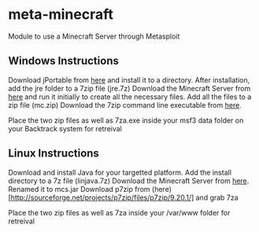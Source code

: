 meta-minecraft
==============

Module to use a Minecraft Server through Metasploit

Windows Instructions
--------------
Download jPortable from [here](http://portableapps.com/apps/utilities/java_portable) and install it to a directory. After installation, add the jre folder to a 7zip file (jre.7z)
Download the Minecraft Server from [here](https://minecraft.net/download) and run it initially to create all the necessary files. Add all the files to a zip file (mc.zip)
Download the 7zip command line executable from [here](http://www.7-zip.org/download.html).

Place the two zip files as well as 7za.exe inside your msf3 data folder on your Backtrack system for retreival

Linux Instructions
--------------
Download and install Java for your targetted platform. Add the install directory to a 7z file (linjava.7z)
Download the Minecraft Server from [here](https://minecraft.net/download). Renamed it to mcs.jar
Download p7zip from (here)[http://sourceforge.net/projects/p7zip/files/p7zip/9.20.1/] and grab 7za

Place the two zip files as well as 7za inside your /var/www folder for retreival